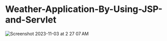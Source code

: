 # Weather-Application-By-Using-JSP-and-Servlet


![Screenshot 2023-11-03 at 2 27 07 AM](https://github.com/Adeshppp/Weather-Application-By-Using-JSP-and-Servlet/assets/60222871/b588838d-0b86-4850-9c78-30c0efaa583e)
